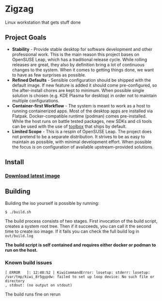# Zigzag

Linux workstation that gets stuff done

## Project Goals

- **Stability** - Provide stable desktop for software development and other professional work. This is the main reason this project bases on OpenSUSE Leap, which has a traditional release cycle. While rolling releases are great, they also by definition bring a lot of continuous changes to the system. When it comes to getting things done, we want to have as few surprises as possible.
- **Refined Defaults** - Sensible configuration should be shipped with the default image. If new feature is added it should come pre-configured, so the after-install chores are kept to minimum. When possible single solution is chosen (e.g. KDE Plasma for desktop) in order not to maintain multiple configurations.
- **Container-first Workflow** - The system is meant to work as a host to running containerized apps. Most of the desktop apps are installed via Flatpak. Docker-compatible runtime (podman) comes pre-installed. While the host runs on battle tested packages, new SDKs and cli tools can be used with the use of [toolbox](https://github.com/kubic-project/microos-toolbox) that ships by default.
- **Limited Scope** - This is a respin of OpenSUSE Leap. The project does not pretend to be a separate distribution. It strives to be as easy to maintain as possible, with minimal development effort. When possible the focus is on configuration of available upstream-provided solutions.

## Install

### [Download latest image](https://github.com/zigzag-linux/zigzag/releases)

## Building

Building the iso yourself is possible by running:

```
$ ./build.sh
```

The build process consists of two stages. First invocation of the build script, creates a system root tree. Then if it succeeds, you can call it the second time to create iso image. If it fails you can check the full build log in `out/build.log`

**The build script is self contained and requires either docker or podman to run on the host.**

### Known build issues

```
[ ERROR   ]: 12:48:52 | KiwiCommandError: losetup: stderr: losetup: /var/tmp/kiwi_8r5gypdw: failed to set up loop device: No such file or directory
, stdout: (no output on stdout)
```

The build runs fine on rerun
